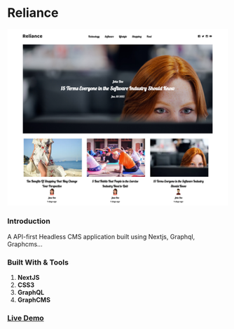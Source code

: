 # Reliance

![Screenshot](Screenshot.png)

### Introduction

A API-first Headless CMS application built using Nextjs, Graphql, Graphcms...

### Built With & Tools

1. **NextJS**
2. **CSS3**
3. **GraphQL**
4. **GraphCMS**

### [Live Demo](https://www.reliance.netlify.com/)
